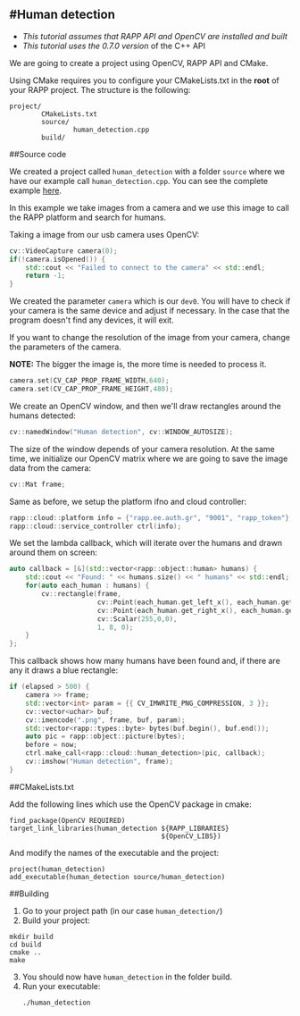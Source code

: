 #Human detection
----------------

* *This tutorial assumes that RAPP API and OpenCV are installed and built*
* *This tutorial uses the 0.7.0 version* of the C++ API

We are going to create a project using OpenCV, RAPP API and CMake.

Using CMake requires you to configure your CMakeLists.txt in the **root** of your RAPP project.
The structure is the following:

```
project/
        CMakeLists.txt
        source/
                human_detection.cpp
        build/
```

##Source code

We created a project called `human_detection` with a folder `source` where we have our
example call `human_detection.cpp`.
You can see the complete example [here](source/human_detection.cpp).

In this example we take images from a camera and we use this image to call the RAPP platform and search for humans.

Taking a image from our usb camera uses OpenCV:

```cpp
cv::VideoCapture camera(0); 
if(!camera.isOpened()) { 
    std::cout << "Failed to connect to the camera" << std::endl;
    return -1;
}
```

We created the parameter `camera` which is our `dev0`. You will have to check if your camera is
the same device and adjust if necessary. In the case that the program doesn't find any devices, it will exit.

If you want to change the resolution of the image from your camera, change 
the parameters of the camera. 

__NOTE:__ The bigger the image is, the more time is needed to process it.

```cpp
camera.set(CV_CAP_PROP_FRAME_WIDTH,640);
camera.set(CV_CAP_PROP_FRAME_HEIGHT,480);
```

We create an OpenCV window, and then we'll draw rectangles around the humans detected:

```cpp
cv::namedWindow("Human detection", cv::WINDOW_AUTOSIZE);
```

The size of the window depends of your camera resolution.
At the same time, we initialize our OpenCV matrix where we are going to save the image data
from the camera:

```cpp
cv::Mat frame;
```

Same as before, we setup the platform ifno and cloud controller:

```cpp
rapp::cloud::platform info = {"rapp.ee.auth.gr", "9001", "rapp_token"}; 
rapp::cloud::service_controller ctrl(info);
```

We set the lambda callback, which will iterate over the humans and drawn around them on screen:

```cpp
auto callback = [&](std::vector<rapp::object::human> humans) { 
    std::cout << "Found: " << humans.size() << " humans" << std::endl; 
    for(auto each_human : humans) {
        cv::rectangle(frame,
                      cv::Point(each_human.get_left_x(), each_human.get_left_y()),
                      cv::Point(each_human.get_right_x(), each_human.get_right_x()),
                      cv::Scalar(255,0,0),
                      1, 8, 0);
    }
};
```

This callback shows how many humans have been found and, if there are any
it draws a blue rectangle:

```cpp
if (elapsed > 500) {
    camera >> frame;
    std::vector<int> param = {{ CV_IMWRITE_PNG_COMPRESSION, 3 }};
    cv::vector<uchar> buf;
    cv::imencode(".png", frame, buf, param);
    std::vector<rapp::types::byte> bytes(buf.begin(), buf.end());
    auto pic = rapp::object::picture(bytes);
    before = now;
    ctrl.make_call<rapp::cloud::human_detection>(pic, callback);
    cv::imshow("Human detection", frame);
}
```

##CMakeLists.txt

Add the following lines which use the OpenCV package in cmake:

```
find_package(OpenCV REQUIRED)
target_link_libraries(human_detection ${RAPP_LIBRARIES}
                                      ${OpenCV_LIBS})

```

And modify the names of the executable and the project:

```
project(human_detection)
add_executable(human_detection source/human_detection)
```

##Building

1. Go to your project path (in our case `human_detection/`)
2. Build your project:
```
mkdir build
cd build 
cmake ..
make
```

3. You should now have `human_detection` in the folder build.
4. Run your executable:
    ```
    ./human_detection
    ```
